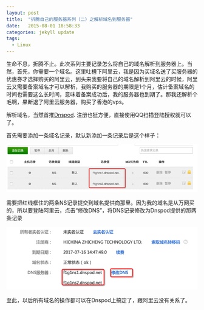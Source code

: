 ```yaml
---
layout: post
title:  "折腾自己的服务器系列（二）之解析域名到服务器"
date:   2015-08-01 18:58:33
categories: jekyll update
tags:
  - Linux
---
```


生命不息，折腾不止。此次系列主要记录怎么将自己的域名解析到服务器上。当然，首先，你需要一个域名。这里吐槽下阿里云，我是因为买域名送了买服务器的优惠券才选择购买的阿里云，到头来我要将自己的域名解析到阿里云的时候，阿里云又需要备案域名才可以解析，我购买的服务器的期限是1个月，估计备案域名的时间也需要这么长时间，意味着备案成功后，我的服务器也到期了。那我还解析个毛啊，果断退了阿里云服务器，购买了香港的vps。

解析域名，当然首推[Dnspod](https://www.dnspod.cn/). 注册也挺方便，直接使用QQ扫描登陆授权就可以了。

首先需要添加一条域名记录，默认新添加一条记录后是这个样子：

![](../assets/2015/img_prepaer_vps1.png)

需要把红线框住的两条NS记录提交到域名提供商那里。因为我的域名是从万网买的，所以要登陆阿里云，点击“修改DNS”，将DNS记录修改为Dnspod提供的那两条记录

![](../assets/2015/img_prepaer_vps2.png)

至此，以后所有域名的操作都可以在Dnspod上搞定了，跟阿里云没有关系了。

